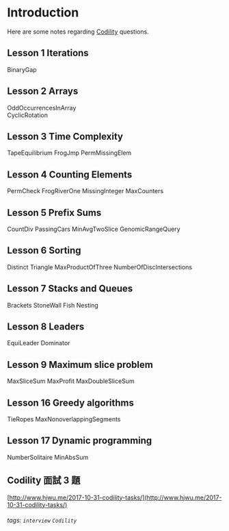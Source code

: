 # Introduction

Here are some notes regarding [Codility](https://app.codility.com/programmers/lessons/1-iterations/) questions.

## Lesson 1 Iterations
BinaryGap

## Lesson 2 Arrays
OddOccurrencesInArray  
CyclicRotation

## Lesson 3 Time Complexity
TapeEquilibrium
FrogJmp
PermMissingElem

## Lesson 4 Counting Elements
PermCheck
FrogRiverOne
MissingInteger
MaxCounters

## Lesson 5 Prefix Sums
CountDiv
PassingCars
MinAvgTwoSlice
GenomicRangeQuery

## Lesson 6 Sorting
Distinct
Triangle
MaxProductOfThree
NumberOfDiscIntersections

## Lesson 7 Stacks and Queues
Brackets
StoneWall
Fish
Nesting

## Lesson 8 Leaders
EquiLeader
Dominator

## Lesson 9 Maximum slice problem
MaxSliceSum
MaxProfit
MaxDoubleSliceSum

## Lesson 16 Greedy algorithms
TieRopes
MaxNonoverlappingSegments

## Lesson 17 Dynamic programming
NumberSolitaire
MinAbsSum

## Codility 面試 3 題

[http://www.hjwu.me/2017-10-31-codility-tasks/](http://www.hjwu.me/2017-10-31-codility-tasks/)

###### tags: `interview` `Codility`



